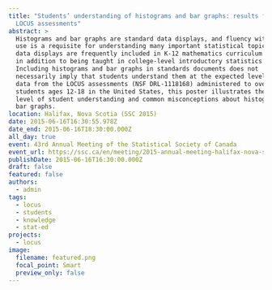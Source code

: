 ```yaml
---
title: "Students’ understanding of histograms and bar graphs: results from the
  LOCUS assessments"
abstract: >
  Histograms and bar graphs are standard data displays, and fluency with their
  use is a requisite for understanding many important statistical topics. These
  data displays are frequently included in K-12 mathematics curriculum documents
  in addition to being taught in college-level introductory statistics courses.
  Including histograms and bar graphs in standards documents does not
  necessarily imply that students understand them at the expected level. Using
  data from the LOCUS assessments (NSF DRL-1118168) administered to over 3500
  students ages 12-18 in the United States, this poster illustrates the current
  level of student understanding and common misconceptions about histograms and
  bar graphs.
location: Halifax, Nova Scotia (SSC 2015)
date: 2015-06-16T16:30:55.978Z
date_end: 2015-06-16T18:30:00.000Z
all_day: true
event: 43rd Annual Meeting of the Statistical Society of Canada
event_url: https://ssc.ca/en/meeting/2015-annual-meeting-halifax-nova-scotia
publishDate: 2015-06-16T16:30:00.000Z
draft: false
featured: false
authors:
  - admin
tags:
  - locus
  - students
  - knowledge
  - stat-ed
projects:
  - locus
image:
  filename: featured.png
  focal_point: Smart
  preview_only: false
---
```

